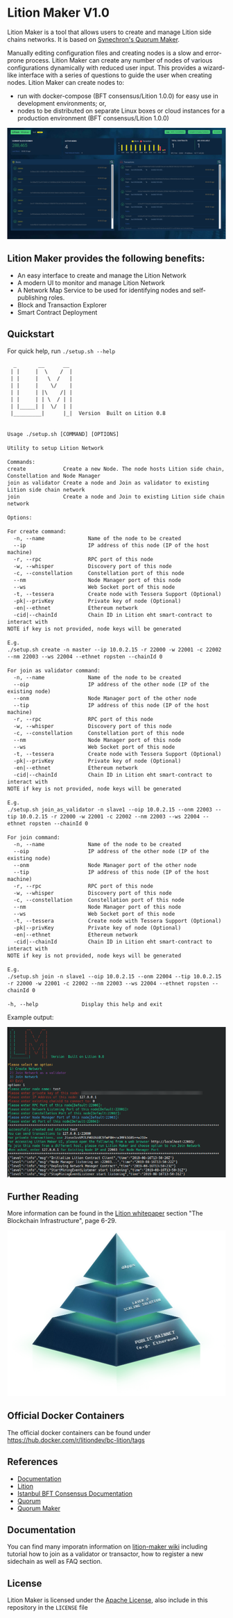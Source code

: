 # Lition Maker V1.0

Lition Maker is a tool that allows users to create and manage Lition side chains networks. It is based on [Synechron's Quorum Maker](https://github.com/synechron-finlabs/quorum-maker).

Manually editing configuration files and creating nodes is a slow and error-prone process. Lition Maker can create any number of nodes of various configurations dynamically with reduced user input. This provides a wizard-like interface with a series of questions to guide the user when creating nodes. Lition Maker can create nodes to:

- run with docker-compose (BFT consensus/Lition 1.0.0) for easy use in development environments; or,
- nodes to be distributed on separate Linux boxes or cloud instances for a production environment (BFT consensus/Lition 1.0.0)

![Lition Maker 1](img/screenshot1.png)

## Lition Maker provides the following benefits:

- An easy interface to create and manage the Lition Network
- A modern UI to monitor and manage Lition Network
- A Network Map Service to be used for identifying nodes and self-publishing roles.  
- Block and Transaction Explorer
- Smart Contract Deployment

## Quickstart

For quick help, run `./setup.sh --help` 

```
  _       __      __
 | |     |  \    /  |  
 | |     |   \  /   |  
 | |     |    \/    |  
 | |     | |\    /| |  
 | |     | | \  / | |  
 | |_____| |  \/  | |  
 |_________|      |_|  Version  Built on Lition 0.8


Usage ./setup.sh [COMMAND] [OPTIONS]

Utility to setup Lition Network

Commands:
create            Create a new Node. The node hosts Lition side chain, Constellation and Node Manager
join as validator Create a node and Join as validator to existing Lition side chain network
join              Create a node and Join to existing Lition side chain network

Options:

For create command:
  -n, --name              Name of the node to be created
  --ip                    IP address of this node (IP of the host machine)
  -r, --rpc               RPC port of this node
  -w, --whisper           Discovery port of this node
  -c, --constellation     Constellation port of this node
  --nm                    Node Manager port of this node
  --ws                    Web Socket port of this node
  -t, --tessera           Create node with Tessera Support (Optional)
  -pk|--privKey           Private key of node (Optional)
  -en|--ethnet            Ethereum network
  -cid|--chainId          Chain ID in Lition eht smart-contract to interact with
NOTE if key is not provided, node keys will be generated

E.g.
./setup.sh create -n master --ip 10.0.2.15 -r 22000 -w 22001 -c 22002 --nm 22003 --ws 22004 --ethnet ropsten --chainId 0

For join as validator command:
  -n, --name              Name of the node to be created
  --oip                   IP address of the other node (IP of the existing node)
  --onm                   Node Manager port of the other node
  --tip                   IP address of this node (IP of the host machine)
  -r, --rpc               RPC port of this node
  -w, --whisper           Discovery port of this node
  -c, --constellation     Constellation port of this node
  --nm                    Node Manager port of this node
  --ws                    Web Socket port of this node
  -t, --tessera           Create node with Tessera Support (Optional)
  -pk|--privKey           Private key of node (Optional)
  -en|--ethnet            Ethereum network
  -cid|--chainId          Chain ID in Lition eht smart-contract to interact with
NOTE if key is not provided, node keys will be generated

E.g.
./setup.sh join_as_validator -n slave1 --oip 10.0.2.15 --onm 22003 --tip 10.0.2.15 -r 22000 -w 22001 -c 22002 --nm 22003 --ws 22004 --ethnet ropsten --chainId 0

For join command:
  -n, --name              Name of the node to be created
  --oip                   IP address of the other node (IP of the existing node)
  --onm                   Node Manager port of the other node
  --tip                   IP address of this node (IP of the host machine)
  -r, --rpc               RPC port of this node
  -w, --whisper           Discovery port of this node
  -c, --constellation     Constellation port of this node
  --nm                    Node Manager port of this node
  --ws                    Web Socket port of this node
  -t, --tessera           Create node with Tessera Support (Optional)
  -pk|--privKey           Private key of node (Optional)
  -en|--ethnet            Ethereum network
  -cid|--chainId          Chain ID in Lition eht smart-contract to interact with
NOTE if key is not provided, node keys will be generated

E.g.
./setup.sh join -n slave1 --oip 10.0.2.15 --onm 22004 --tip 10.0.2.15 -r 22000 -w 22001 -c 22002 --nm 22003 --ws 22004 --ethnet ropsten --chainId 0

-h, --help              Display this help and exit
```

Example output:

![Lition Maker 2](img/screenshot2.png)


## Further Reading
More information can be found in the [Lition whitepaper](https://www.lition.io/docs/Lition_Whitepaper_V1.10.0_public.pdf) section "The Blockchain Infrastructure", page 6-29.

![Lition Pyramid](img/pyramid.png)

## Official Docker Containers

The official docker containers can be found under https://hub.docker.com/r/litiondev/bc-lition/tags

## References 
* [Documentation](https://gitlab.com/lition/lition-maker/wikis/home)
* [Lition](https://gitlab.com/lition/lition)
* [Istanbul BFT Consensus Documentation](https://github.com/ethereum/EIPs/issues/650)
* [Quorum](https://github.com/jpmorganchase/quorum)
* [Quorum Maker](https://github.com/synechron-finlabs/quorum-maker)

## Documentation

You can find many imporatn information on [lition-maker wiki](https://gitlab.com/lition/lition-maker/wikis/home) including tutorial how to join as a validator or transactor, 
how to register a new sidechain as well as FAQ section.

## License
Lition Maker is licensed under the [Apache License](LICENSE), also include in this repository in the `LICENSE` file